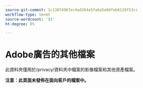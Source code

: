 ```yaml
---
source-git-commit: 1c13874967ec4ad264e5fa6a5e0dfeb6120f53cc
workflow-type: tm+mt
source-wordcount: '31'
ht-degree: 0%

---
```

# Adobe廣告的其他檔案

此資料夾僅用於/privacy/資料夾中檔案的影像檔案和其他資產檔案。

**注意：此頁面未發佈在面向客戶的檔案中。**
